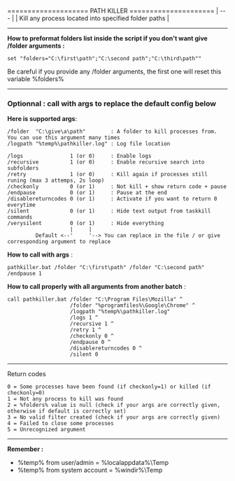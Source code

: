  ====================   PATH KILLER   =====================
|                           ---                            |
|   Kill any process located into specified folder paths   |

--------------------

**How to preformat folders list inside the script if you don't want give /folder arguments :**
```
set "folders="C:\first\path";"C:\second path";"C:\third\path""
```
Be careful if you provide any /folder arguments, the first one will reset this variable %folders%

--------------------

### Optionnal : call with args to replace the default config below

**Here is supported args**:
```
/folder  "C:\give\a\path"        : A folder to kill processes from. You can use this argument many times
/logpath "%temp%\pathkiller.log" : Log file location

/logs               1 (or 0)     : Enable logs
/recursive          1 (or 0)     : Enable recursive search into subfolders
/retry              1 (or 0)     : Kill again if processes still runing (max 3 attemps, 2s loop)
/checkonly          0 (or 1)     : Not kill + show return code + pause
/endpause           0 (or 1)     : Pause at the end
/disablereturncodes 0 (or 1)     : Activate if you want to return 0 everytime
/silent             0 (or 1)     : Hide text output from taskkill commands
/verysilent         0 (or 1)     : Hide everything
                    |     |
         Default <--'     '--> You can replace in the file / or give corresponding argument to replace
```

**How to call with args** : 
```
pathkiller.bat /folder "C:\first\path" /folder "C:\second path" /endpause 1
```

**How to call properly with all arguments from another batch** : 
```
call pathkiller.bat /folder "C:\Program Files\Mozilla" ^
                    /folder "%programfiles%\Google\Chrome" ^
                    /logpath "%temp%\pathkiller.log"
                    /logs 1 ^
                    /recursive 1 ^
                    /retry 1 ^
                    /checkonly 0 ^
                    /endpause 0 ^
                    /disablereturncodes 0 ^
                    /silent 0 
```

--------------------

Return codes
```
0 = Some processes have been found (if checkonly=1) or killed (if checkonly=0)
1 = Not any process to kill was found
2 = %folders% value is null (check if your args are correctly given, otherwise if default is correctly set)
3 = No valid filter created (check if your args are correctly given)
4 = Failed to close some processes
5 = Unrecognized argument
```

--------------------

**Remember :**
- %temp% from user/admin     = %localappdata%\Temp
- %temp% from system account = %windir%\Temp

